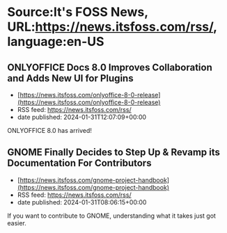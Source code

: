 # Source:It's FOSS News, URL:https://news.itsfoss.com/rss/, language:en-US

## ONLYOFFICE Docs 8.0 Improves Collaboration and Adds New UI for Plugins
 - [https://news.itsfoss.com/onlyoffice-8-0-release](https://news.itsfoss.com/onlyoffice-8-0-release)
 - RSS feed: https://news.itsfoss.com/rss/
 - date published: 2024-01-31T12:07:09+00:00

ONLYOFFICE 8.0 has arrived!

## GNOME Finally Decides to Step Up & Revamp its Documentation For Contributors
 - [https://news.itsfoss.com/gnome-project-handbook](https://news.itsfoss.com/gnome-project-handbook)
 - RSS feed: https://news.itsfoss.com/rss/
 - date published: 2024-01-31T08:06:15+00:00

If you want to contribute to GNOME, understanding what it takes just got easier.

